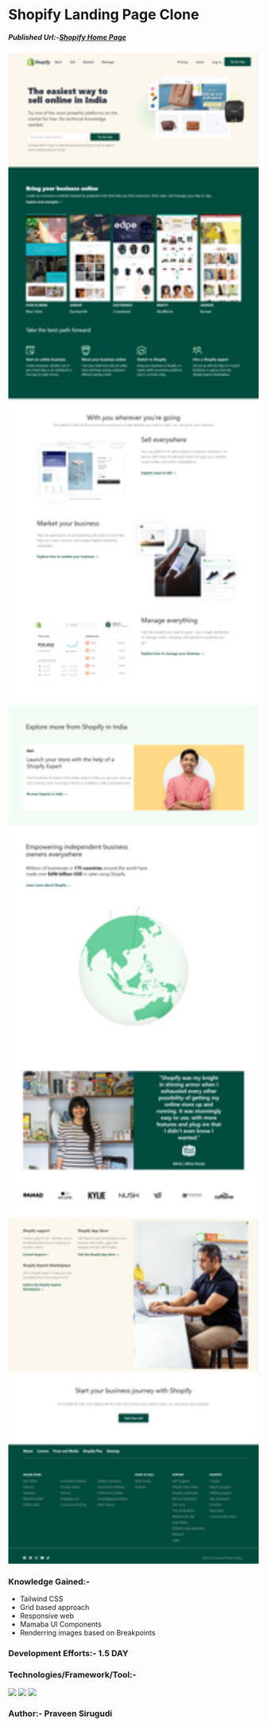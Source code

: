 # Shopify Landing Page Clone

##### Published Url:-[Shopify Home Page](https://fabulous-sundae-33260f.netlify.app/)


<img src="https://github.com/sirugudipraveen3637/shopifyclone/blob/main/shopify.png" height="50%" width="100%"/>


### Knowledge Gained:-

  - Tailwind CSS
  - Grid based approach
  - Responsive web
  - Mamaba UI Components
  - Renderring images based on Breakpoints
  
### Development Efforts:- 1.5 DAY
  
### Technologies/Framework/Tool:-
<span>
<img src="https://img.shields.io/badge/-Tailwind%20CSS-blue"/>
<img src="https://img.shields.io/badge/-MAMBA%20UI-orange"/>
<img src="https://img.shields.io/badge/-Java%20Script-yellowgreen"/>

</span>


### Author:- <b>Praveen Sirugudi<b>


